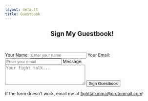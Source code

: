 ```yaml
---
layout: default
title: Guestbook
---
```

<center>
    <h2>Sign My Guestbook!</h2>
    <p><font color="#FFFFFF">Type Your Thoughts Into The Void!</font></p>
</center>
<div class="guestbook-container">
    <form action="https://formspree.io/f/xovlgdeg" method="POST">
        <label>Your Name: <input type="text" name="name" placeholder="Enter your name"></label>
        <label>Your Email: <input type="email" name="email" placeholder="Enter your email"></label>
        <label>Message: <textarea name="message" rows="4" cols="30" placeholder="Your fight talk..."></textarea></label>
        <input type="submit" value="Sign Guestbook">
    </form>
    <p>If the form doesn't work, email me at <a href="mailto:fighttalkmma@protonmail.com">fighttalkmma@protonmail.com</a>!</p>
</div>
